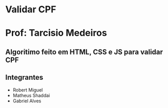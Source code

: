 # Validar CPF
# Prof: Tarcisio Medeiros
## Algoritimo feito em HTML, CSS e JS para validar CPF

## Integrantes
- Robert Miguel
- Matheus Shaddai
- Gabriel Alves

